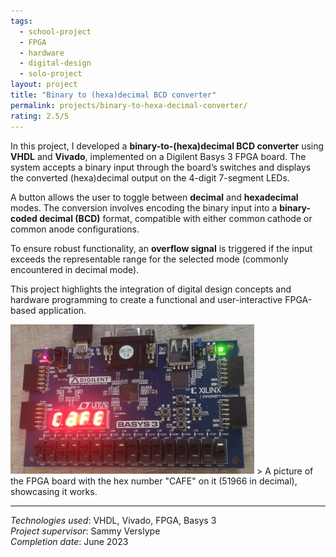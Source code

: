 ```yaml
---
tags:
  - school-project
  - FPGA
  - hardware
  - digital-design
  - solo-project
layout: project
title: "Binary to (hexa)decimal BCD converter"
permalink: projects/binary-to-hexa-decimal-converter/
rating: 2.5/5
---
```


In this project, I developed a **binary-to-(hexa)decimal BCD converter** using **VHDL** and **Vivado**, implemented on a Digilent Basys 3 FPGA board. The system accepts a binary input through the board’s switches and displays the converted (hexa)decimal output on the 4-digit 7-segment LEDs.  

A button allows the user to toggle between **decimal** and **hexadecimal** modes. The conversion involves encoding the binary input into a **binary-coded decimal (BCD)** format, compatible with either common cathode or common anode configurations.  

To ensure robust functionality, an **overflow signal** is triggered if the input exceeds the representable range for the selected mode (commonly encountered in decimal mode).

This project highlights the integration of digital design concepts and hardware programming to create a functional and user-interactive FPGA-based application.

<img src="/assets/hexadecimal.jpg" alt="photo of the board with cafe" width="390" >
  > A picture of the FPGA board with the hex number "CAFE" on it (51966 in decimal), showcasing it works.

---
*Technologies used*: VHDL, Vivado, FPGA, Basys 3  
*Project supervisor*: Sammy Verslype  
*Completion date*: June 2023  